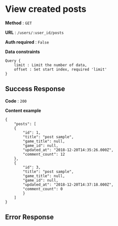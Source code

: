 # View created posts

**Method** : `GET`

**URL** : `/users/:user_id/posts`

**Auth required** : `False`

**Data constraints** 
```
Query {
    limit : Limit the number of data,
    offset : Set start index, required 'limit'
}
```

## Success Response

**Code** : `200`

**Content example**
```
{
    "posts": [
    {
        "id": 1,
        "title": "post sample",
        "game_title": null,
        "game_id": null,
        "updated_at": "2018-12-20T14:35:26.000Z",
        "comment_count": 12
    },
    {
        "id": 3,
        "title": "post sample",
        "game_title": null,
        "game_id": null,
        "updated_at": "2018-12-20T14:37:18.000Z",
        "comment_count": 0
        }
    ]
}
```

## Error Response